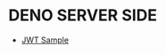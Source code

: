# DENO SERVER SIDE

* [JWT Sample](https://github.com/chioio/deno-server-side/blob/main/packages/jwt-sample/server.ts)
